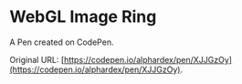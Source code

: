 # WebGL Image Ring

A Pen created on CodePen.

Original URL: [https://codepen.io/alphardex/pen/XJJGzOy](https://codepen.io/alphardex/pen/XJJGzOy).

